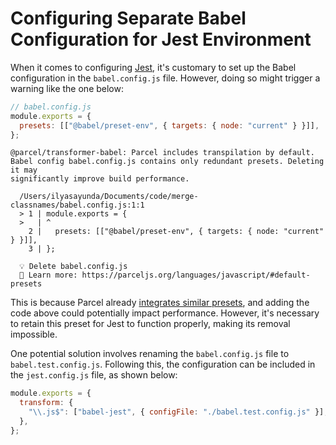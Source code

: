 # Configuring Separate Babel Configuration for Jest Environment

When it comes to configuring [Jest](https://jestjs.io/docs/getting-started#using-babel), it's customary to set up the Babel configuration in the `babel.config.js` file. However, doing so might trigger a warning like the one below:

```javascript
// babel.config.js
module.exports = {
  presets: [["@babel/preset-env", { targets: { node: "current" } }]],
};
```

```
@parcel/transformer-babel: Parcel includes transpilation by default. Babel config babel.config.js contains only redundant presets. Deleting it may
significantly improve build performance.

  /Users/ilyasayunda/Documents/code/merge-classnames/babel.config.js:1:1
  > 1 | module.exports = {
  >   | ^
    2 |   presets: [["@babel/preset-env", { targets: { node: "current" } }]],
    3 | };

  💡 Delete babel.config.js
  📝 Learn more: https://parceljs.org/languages/javascript/#default-presets
```

This is because Parcel already [integrates similar presets](https://parceljs.org/languages/javascript/#babel:~:text=Default-,presets,-%23), and adding the code above could potentially impact performance. However, it's necessary to retain this preset for Jest to function properly, making its removal impossible.

One potential solution involves renaming the `babel.config.js` file to `babel.test.config.js`. Following this, the configuration can be included in the `jest.config.js` file, as shown below:

```javascript
module.exports = {
  transform: {
    "\\.js$": ["babel-jest", { configFile: "./babel.test.config.js" }],
  },
};
```
